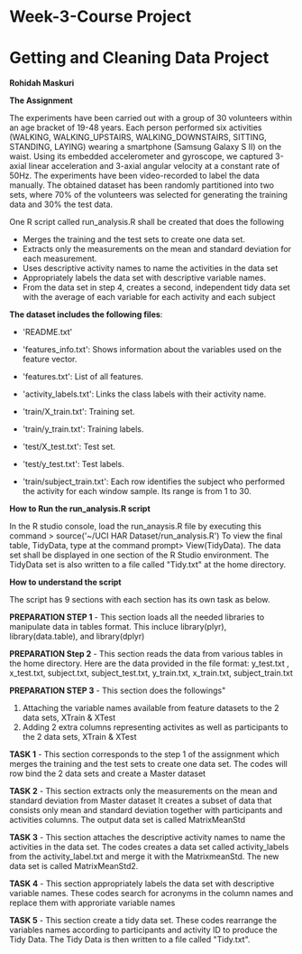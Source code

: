 # Week-3-Course Project

Getting and Cleaning Data Project
==
**Rohidah Maskuri**

**The Assignment**

The experiments have been carried out with a group of 30 volunteers within an age bracket of 19-48 years. Each person performed six activities (WALKING, WALKING_UPSTAIRS, WALKING_DOWNSTAIRS, SITTING, STANDING, LAYING) wearing a smartphone (Samsung Galaxy S II) on the waist. Using its embedded accelerometer and gyroscope, we captured 3-axial linear acceleration and 3-axial angular velocity at a constant rate of 50Hz. The experiments have been video-recorded to label the data manually. The obtained dataset has been randomly partitioned into two sets, where 70% of the volunteers was selected for generating the training data and 30% the test data. 


One R script called run_analysis.R shall be created that does the following

- Merges the training and the test sets to create one data set.
- Extracts only the measurements on the mean and standard deviation for each measurement. 
- Uses descriptive activity names to name the activities in the data set
- Appropriately labels the data set with descriptive variable names. 
- From the data set in step 4, creates a second, independent tidy data set with the average of each variable for each activity and each subject

**The dataset includes the following files**:


- 'README.txt'

- 'features_info.txt': Shows information about the variables used on the feature vector.

- 'features.txt': List of all features.

- 'activity_labels.txt': Links the class labels with their activity name.

- 'train/X_train.txt': Training set.

- 'train/y_train.txt': Training labels.

- 'test/X_test.txt': Test set.

- 'test/y_test.txt': Test labels.

- 'train/subject_train.txt': Each row identifies the subject who performed the activity for each window sample. Its range is from 1 to 30. 


**How to Run the run_analysis.R script**

In the R studio console, load the run_anaysis.R file by executing this command > source('~/UCI HAR Dataset/run_analysis.R')
To view the final table, TidyData, type at the command prompt> View(TidyData). The data set shall be displayed in one section of the R Studio environment. The TidyData set is also written to a file called "Tidy.txt" at the home directory.

**How to understand the script**

The script has 9 sections with each section has its own task as below.

**PREPARATION   STEP  1** - This section loads all the needed libraries to manipulate data in tables format. This incluce library(plyr), library(data.table), and library(dplyr)

**PREPARATION Step 2** - This section reads the data from various tables in the home directory. Here are the data provided in the file format:  y_test.txt , x_test.txt, subject.txt, subject_test.txt, y_train.txt, x_train.txt, subject_train.txt

**PREPARATION STEP 3** - This section does the followings" 
   1.  Attaching the variable names available from feature datasets to the 2 data sets, XTrain & XTest
   2.  Adding 2 extra columns representing activites as well as participants to the 2 data sets, XTrain & XTest

**TASK 1** - This section corresponds to the step 1 of the assignment which merges the training and the test sets to create one data set. The codes will row bind the 2 data sets and create a Master dataset

**TASK 2** - This section extracts only the measurements on the mean and standard deviation from Master dataset
It creates a subset of data that consists only mean and standard deviation together with participants 
and activities columns. The output data set is called MatrixMeanStd

**TASK 3** - This section attaches the descriptive activity names to name the activities in the data set. The codes creates a data set called activity_labels from the activity_label.txt and merge it with the MatrixmeanStd. The new data set is called MatrixMeanStd2.

**TASK 4** - This section appropriately labels the data set with descriptive variable names. These codes search for acronyms in the column names and replace them with approriate variable names

**TASK 5** - This section create a tidy data set. These codes rearrange the variables names according to participants and activity ID to produce the Tidy Data. The Tidy Data is then written to a file called "Tidy.txt".
